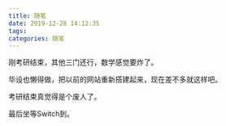 ```yaml
---
title: 随笔
date: 2019-12-28 14:12:35
tags:
categories: 随笔
---
```


刚考研结束，其他三门还行，数学感觉要炸了。

毕设也懒得做，把以前的网站重新搭建起来，现在差不多就这样吧。

考研结束真觉得是个废人了。

最后坐等Switch到。